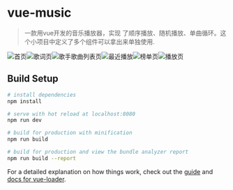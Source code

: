 # vue-music

> 一款用vue开发的音乐播放器，实现 了顺序播放、随机播放、单曲循环。这个小项目中定义了多个组件可以拿出来单独使用.

![首页](https://github.com/lipengchao/vue-music/raw/master/static/首页.png)![歌词页](https://github.com/lipengchao/vue-music/raw/master/static/歌词页.png)![歌手歌曲列表页](https://github.com/lipengchao/vue-music/raw/master/static/歌手歌曲列表页.png)![最近播放](https://github.com/lipengchao/vue-music/raw/master/static/最近播放.png)![榜单页](https://github.com/lipengchao/vue-music/raw/master/static/榜单页.png)![播放页](https://github.com/lipengchao/vue-music/raw/master/static/播放页.png)

## Build Setup

``` bash
# install dependencies
npm install

# serve with hot reload at localhost:8080
npm run dev

# build for production with minification
npm run build

# build for production and view the bundle analyzer report
npm run build --report
```

For a detailed explanation on how things work, check out the [guide](http://vuejs-templates.github.io/webpack/) and [docs for vue-loader](http://vuejs.github.io/vue-loader).
